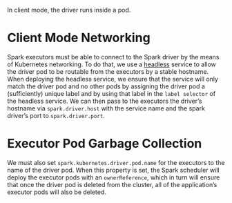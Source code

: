 In client mode, the driver runs inside a pod.

# Client Mode Networking

Spark executors must be able to connect to the Spark driver by the means of Kubernetes networking. To do that, we use a [headless](https://kubernetes.io/docs/concepts/services-networking/service/#headless-services) service to allow the driver pod to be routable from the executors by a stable hostname. When deploying the headless service, we ensure that the service will only match the driver pod and no other pods by assigning the driver pod a (sufficiently) unique label and by using that label in the `label selector` of the headless service. We can then pass to the executors the driver’s hostname via `spark.driver.host` with the service name and the spark driver’s port to `spark.driver.port`.

# Executor Pod Garbage Collection

We must also set `spark.kubernetes.driver.pod.name` for the executors to the name of the driver pod. When this property is set, the Spark scheduler will deploy the executor pods with an `ownerReference`, which in turn will ensure that once the driver pod is deleted from the cluster, all of the application’s executor pods will also be deleted.